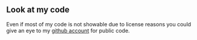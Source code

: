 ## Look at my code

Even if most of my code is not showable due to license reasons you could give an eye to my [github account](https://github.com/ramiel) for public code.